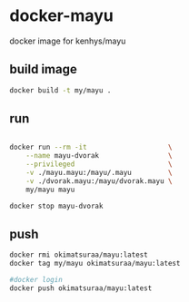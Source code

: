 # docker-mayu
docker image for kenhys/mayu


## build image

```bash
docker build -t my/mayu .

```


## run

```bash

docker run --rm -it                    \
    --name mayu-dvorak                 \
    --privileged                       \
    -v ./mayu.mayu:/mayu/.mayu         \
    -v ./dvorak.mayu:/mayu/dvorak.mayu \
    my/mayu mayu

```

```bash
docker stop mayu-dvorak

```

## push

```bash
docker rmi okimatsuraa/mayu:latest
docker tag my/mayu okimatsuraa/mayu:latest
```

```bash
#docker login
docker push okimatsuraa/mayu:latest
```
